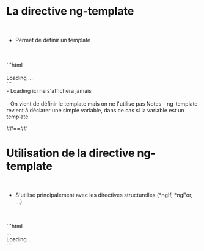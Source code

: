 <!-- .slide class="sfeir-basic-slide with-code" -->
# La directive ng-template
<br>
<ul>
    <li>Permet de définir un template</li>
</ul>
<br><br>
```html
<div *ngIf="lessons.length > 0">
    ...
</div>
<ng-template>
    <div>Loading ...</div>
</ng-template>
```
<br>
- Loading ici ne s'affichera jamais
<br><br>
- On vient de définir le template mais on ne l'utilise pas
Notes
- ng-template revient à déclarer une simple variable, dans ce cas si la variable est un template

##==##

<!-- .slide: class="sfeir-basic-slide with-code" -->
# Utilisation de la directive ng-template
<br>
<ul>
    <li>S'utilise principalement avec les directives structurelles (*ngIf, *ngFor, ...)</li>
</ul>
<br><br>
```html
<div *ngIf="lessons.length > 0; else loadingTemplate">
    ...
</div>
<ng-template #loadingTemplate>
    <div>Loading ...</div>
</ng-template>
```
<!-- .element: class="big-code" -->
